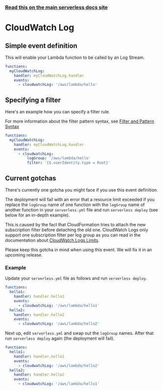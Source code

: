 <!--
title: Serverless Framework - AWS Lambda Events - CloudWatch Log
menuText: CloudWatch Log
menuOrder: 9
description:  Setting up AWS CloudWatch Logs with AWS Lambda via the Serverless Framework
layout: Doc
-->

<!-- DOCS-SITE-LINK:START automatically generated  -->
### [Read this on the main serverless docs site](https://www.serverless.com/framework/docs/providers/aws/events/cloudwatch-log)
<!-- DOCS-SITE-LINK:END -->

# CloudWatch Log

## Simple event definition

This will enable your Lambda function to be called by an Log Stream.

```yml
functions:
  myCloudWatchLog:
    handler: myCloudWatchLog.handler
    events:
      - cloudwatchLog: '/aws/lambda/hello'
```

## Specifying a filter

Here's an example how you can specify a filter rule.

For more information about the filter pattern syntax, see [Filter and Pattern Syntax](http://docs.aws.amazon.com/AmazonCloudWatch/latest/logs/FilterAndPatternSyntax.html)

```yml
functions:
  myCloudWatchLog:
    handler: myCloudWatchLog.handler
    events:
      - cloudwatchLog:
          logGroup: '/aws/lambda/hello'
          filter: '{$.userIdentity.type = Root}'
```

## Current gotchas

There's currently one gotcha you might face if you use this event definition.

The deployment will fail with an error that a resource limit exceeded if you replace the `logGroup` name of one function with the `logGroup` name of another function in your `serverless.yml` file and run `serverless deploy` (see below for an in-depth example).

This is caused by the fact that CloudFormation tries to attach the new subscription filter before detaching the old one. CloudWatch Logs only support one subscription filter per log group as you can read in the documentation about [CloudWatch Logs Limits](http://docs.aws.amazon.com/AmazonCloudWatch/latest/logs/cloudwatch_limits_cwl.html).

Please keep this gotcha in mind when using this event. We will fix it in an upcoming release.

### Example

Update your `serverless.yml` file as follows and run `serverless deploy`.

```yml
functions:
  hello1:
    handler: handler.hello1
    events:
      - cloudwatchLog: '/aws/lambda/hello1'
  hello2:
    handler: handler.hello2
    events:
      - cloudwatchLog: '/aws/lambda/hello2'
```

Next up, edit `serverless.yml` and swap out the `logGroup` names. After that run `serverless deploy` again (the deployment will fail).

```yml
functions:
  hello1:
    handler: handler.hello1
    events:
      - cloudwatchLog: '/aws/lambda/hello2'
  hello2:
    handler: handler.hello2
    events:
      - cloudwatchLog: '/aws/lambda/hello1'
```

